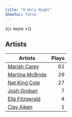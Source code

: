 ```yaml
---
title: "O Holy Night"
ShowToc: false
---
```


{{< more >}}

## Artists
Artists | Plays 
----- | -----: 
[Mariah Carey](/artists/mariah-carey-31885) | 62
[Martina McBride](/artists/martina-mcbride-35319) | 29
[Nat King Cole](/artists/nat-king-cole-3428) | 27
[Josh Groban](/artists/josh-groban-58260) | 7
[Ella Fitzgerald](/artists/ella-fitzgerald-925) | 4
[Clay Aiken](/artists/clay-aiken-116167) | 1

